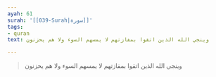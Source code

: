 ```yaml
---
ayah: 61
surah: '[[039-Surah|سورة]]'
tags:
- quran
text: وينجي الله الذين اتقوا بمفازتهم لا يمسهم السوء ولا هم يحزنون

---
```

> وينجي الله الذين اتقوا بمفازتهم لا يمسهم السوء ولا هم يحزنون
